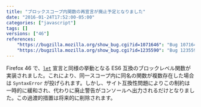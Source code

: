 ```yaml
---
title: "ブロックスコープ内関数の再宣言が廃止予定となりました"
date: "2016-01-24T17:52:00-05:00"
categories: ["javascript"]
tags: []
versions: ["46"]
references:
    "https://bugzilla.mozilla.org/show_bug.cgi?id=1071646": "Bug 1071646 - Implement ES6 block-level functions"
    "https://bugzilla.mozilla.org/show_bug.cgi?id=1235590": "Bug 1235590 - idbroker.webex.com sign up form and log-in broken"
---
```

Firefox 46 で、[`let`](https://developer.mozilla.org/ja/docs/Web/JavaScript/Reference/Statements/let) 宣言と同様の挙動となる ES6 互換のブロックレベル関数が実装されました。これにより、同一スコープ内に同名の関数が複数存在した場合は `SyntaxError` が投げられます。しかし、サイト互換性問題によりこの制約は一時的に緩和され、代わりに廃止警告がコンソールへ出力されるだけとなりました。この過渡的措置は将来的に削除されます。
